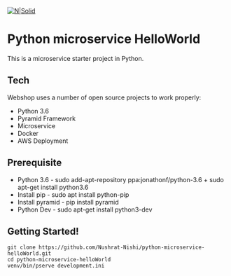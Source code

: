 [![N|Solid](https://trypyramid.com/img/pyramid-60x60.png)]()

# Python microservice HelloWorld
This is a microservice starter project in Python.

## Tech
Webshop uses a number of open source projects to work properly:
* Python 3.6
* Pyramid Framework
* Microservice
* Docker
* AWS Deployment


## Prerequisite
  - Python 3.6 - sudo add-apt-repository ppa:jonathonf/python-3.6  + sudo apt-get install python3.6
  - Install pip - sudo apt install python-pip
  - Install pyramid - pip install pyramid
  - Python Dev - sudo apt-get install python3-dev
  

## Getting Started!
```
git clone https://github.com/Nushrat-Nishi/python-microservice-helloWorld.git
cd python-microservice-helloWorld
venv/bin/pserve development.ini
```
